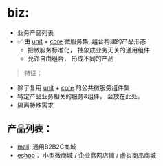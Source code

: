 # biz:

- 业务产品列表
- ✅ 由 [unit](../unit) + [core](../core) 微服务集, 组合构建的产品形态
    - 把微服务标准化， 抽象成业务无关的通用组件
    - 允许自由组合， 形成不同的产品

> 特征：

- 除了复用 [unit](../unit) + [core](../core) 的公共微服务组件集
- 特定产品业务相关的服务&组件， 会放在此处。
- 隔离特殊需求

## 产品列表：

- [mall](mall): 通用B2B2C商城
- [eshop](eshop)： 小型微商城 / 企业官网店铺 / 虚拟商品商城
